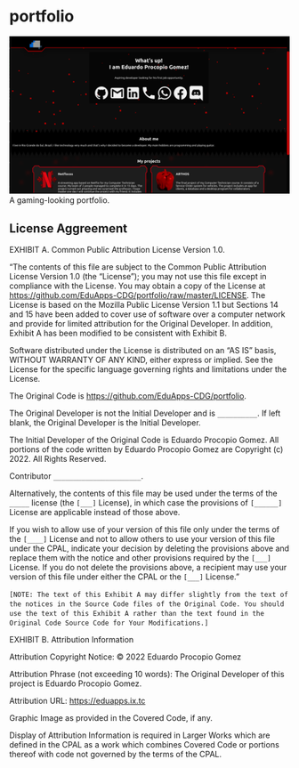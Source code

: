 # portfolio
![Preview](./img/portfolio.png)
A gaming-looking portfolio.

## License Aggreement
EXHIBIT A. Common Public Attribution License Version 1.0.

“The contents of this file are subject to the Common Public Attribution
License Version 1.0 (the “License”); you may not use this file except in
compliance with the License. You may obtain a copy of the License at
https://github.com/EduApps-CDG/portfolio/raw/master/LICENSE.
The License is based on the Mozilla Public License Version 1.1
but Sections 14 and 15 have been added to cover use of software over a
computer network and provide for limited attribution for the Original
Developer. In addition, Exhibit A has been modified to be consistent with
Exhibit B.

Software distributed under the License is distributed on an “AS IS” basis,
WITHOUT WARRANTY OF ANY KIND, either express or implied. See the License for
the specific language governing rights and limitations under the License.

The Original Code is https://github.com/EduApps-CDG/portfolio.

The Original Developer is not the Initial Developer and is `__________`. If left
blank, the Original Developer is the Initial Developer.

The Initial Developer of the Original Code is Eduardo Procopio Gomez. All portions of
the code written by Eduardo Procopio Gomez are Copyright (c) 2022. All Rights Reserved.

Contributor `______________________`.

Alternatively, the contents of this file may be used under the terms of the
`_____` license (the `[___]` License), in which case the provisions of `[______]`
License are applicable instead of those above.

If you wish to allow use of your version of this file only under the terms of
the `[____]` License and not to allow others to use your version of this file
under the CPAL, indicate your decision by deleting the provisions above and
replace them with the notice and other provisions required by the `[___]`
License. If you do not delete the provisions above, a recipient may use your
version of this file under either the CPAL or the `[___]` License.”

`[NOTE: The text of this Exhibit A may differ slightly from the text of the
notices in the Source Code files of the Original Code. You should use the text
of this Exhibit A rather than the text found in the Original Code Source Code
for Your Modifications.]`

EXHIBIT B. Attribution Information

Attribution Copyright Notice: © 2022 Eduardo Procopio Gomez

Attribution Phrase (not exceeding 10 words): The Original Developer of this project is Eduardo Procopio Gomez.

Attribution URL: https://eduapps.ix.tc

Graphic Image as provided in the Covered Code, if any.

Display of Attribution Information is required in Larger Works
which are defined in the CPAL as a work which combines Covered Code or
portions thereof with code not governed by the terms of the CPAL.
